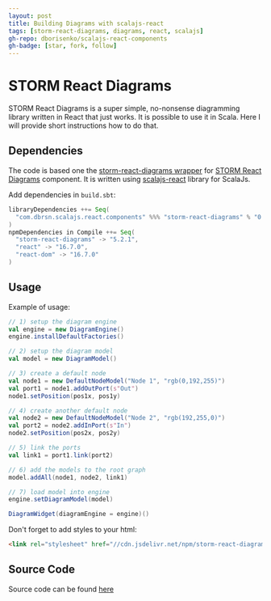 ```yaml
---
layout: post
title: Building Diagrams with scalajs-react
tags: [storm-react-diagrams, diagrams, react, scalajs]
gh-repo: dborisenko/scalajs-react-components
gh-badge: [star, fork, follow]
---
```


# STORM React Diagrams

STORM React Diagrams is a super simple, no-nonsense diagramming library written in React that just works. It is possible to use it in Scala. Here I will provide short instructions how to do that.

## Dependencies

The code is based one the [storm-react-diagrams wrapper](https://github.com/dborisenko/scalajs-react-components#storm-react-diagrams) for [STORM React Diagrams](https://www.npmjs.com/package/storm-react-diagrams) component. It is written using [scalajs-react](https://github.com/japgolly/scalajs-react) library for ScalaJs.

Add dependencies in `build.sbt`:

```scala
libraryDependencies ++= Seq(
  "com.dbrsn.scalajs.react.components" %%% "storm-react-diagrams" % "0.3.1"
)
npmDependencies in Compile ++= Seq(
  "storm-react-diagrams" -> "5.2.1",
  "react" -> "16.7.0",
  "react-dom" -> "16.7.0"
)
```

## Usage

Example of usage:

```scala
// 1) setup the diagram engine
val engine = new DiagramEngine()
engine.installDefaultFactories()

// 2) setup the diagram model
val model = new DiagramModel()

// 3) create a default node
val node1 = new DefaultNodeModel("Node 1", "rgb(0,192,255)")
val port1 = node1.addOutPort(s"Out")
node1.setPosition(pos1x, pos1y)

// 4) create another default node
val node2 = new DefaultNodeModel("Node 2", "rgb(192,255,0)")
val port2 = node2.addInPort(s"In")
node2.setPosition(pos2x, pos2y)

// 5) link the ports
val link1 = port1.link(port2)

// 6) add the models to the root graph
model.addAll(node1, node2, link1)

// 7) load model into engine
engine.setDiagramModel(model)

DiagramWidget(diagramEngine = engine)()
```

Don't forget to add styles to your html:

```html
<link rel="stylesheet" href="//cdn.jsdelivr.net/npm/storm-react-diagrams@5.2.1/dist/style.min.css" />
```

## Source Code

Source code can be found [here](https://github.com/dborisenko/scalajs-react-components)
